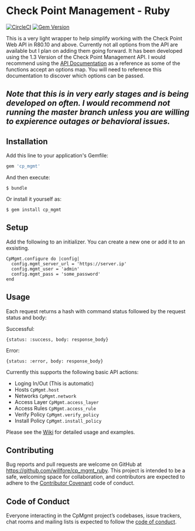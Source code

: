 # Check Point Management - Ruby

[![CircleCI](https://circleci.com/gh/willfore/cp_mgmt_ruby.svg?style=svg)](https://circleci.com/gh/willfore/cp_mgmt_ruby)
[![Gem Version](https://badge.fury.io/rb/cp_mgmt.svg)](https://badge.fury.io/rb/cp_mgmt)

This is a very light wrapper to help simplify working with the Check Point Web API in R80.10 and above. Currently  not all options from the API are available but I plan on adding them going forward. It has been developed using the 1.3 Version of the Check Point Management API. I would recommend using the [API Documentation](https://sc1.checkpoint.com/documents/latest/APIs/index.html#introduction~v1.3%20) as a reference as some of the functions accept an options map. You will need to reference this documentation to discover which options can be passed.

## *Note that this is in very early stages and is being developed on often. I would recommend not running the master branch unless you are willing to expierence outages or behavioral issues.*

## Installation

Add this line to your application's Gemfile:

```ruby
gem 'cp_mgmt'
```

And then execute:

    $ bundle

Or install it yourself as:

    $ gem install cp_mgmt

## Setup

Add the following to an initializer. You can create a new one or add it to an exsisting.

```
CpMgmt.configure do |config|
  config.mgmt_server_url = 'https://server.ip'
  config.mgmt_user = 'admin'
  config.mgmt_pass = 'some_password'
end
```

## Usage

Each request returns a hash with command status followed by the request status and body:

Successful:

`{status: :success, body: response_body}`

Error:

`{status: :error, body: response_body}`

Currently this supports the following basic API actions:

- Loging In/Out (This is automatic)
- Hosts `CpMgmt.host`
- Networks `CpMgmt.network`
- Access Layer `CpMgmt.access_layer`
- Access Rules `CpMgmt.access_rule`
- Verify Policy `CpMgmt.verify_policy`
- Install Policy `CpMgmt.install_policy`

Please see the [Wiki](https://github.com/willfore/cp_mgmt_ruby/wiki) for detailed usage and examples.

## Contributing

Bug reports and pull requests are welcome on GitHub at https://github.com/willfore/cp_mgmt_ruby. This project is intended to be a safe, welcoming space for collaboration, and contributors are expected to adhere to the [Contributor Covenant](http://contributor-covenant.org) code of conduct.

## Code of Conduct

Everyone interacting in the CpMgmt project’s codebases, issue trackers, chat rooms and mailing lists is expected to follow the [code of conduct](https://github.com/willfore/cp_mgmt_ruby/blob/master/CODE_OF_CONDUCT.md).
